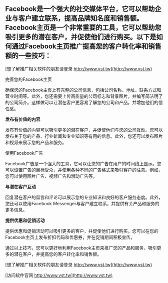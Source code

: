 ## **Facebook是一个强大的社交媒体平台，它可以帮助企业与客户建立联系，提高品牌知名度和销售额。Facebook主页是一个非常重要的工具，它可以帮助您吸引更多的潜在客户，并促使他们进行购买。以下是如何通过Facebook主页推广提高您的客户转化率和销售额的一些技巧：**

[想了解推广相关软件的朋友请登录 http://www.vst.tw](http://www.vst.tw)

完善您的Facebook主页

确保您的Facebook主页上有完整的公司信息，包括公司名称、地址、联系方式和营业时间等。此外，您还需要上传高质量的公司标志和背景图片，并编写简洁明了的公司简介。这样做可以让潜在客户更容易了解您的公司和产品，并增加他们的信任感。

**发布有价值的内容**

发布有价值的内容可以吸引更多的潜在客户，并促使他们与您的公司互动。您可以发布关于您的产品、行业新闻和专业知识等有用的信息。此外，您还可以发布图片和视频来展示您的产品和服务。

使用Facebook广告

Facebook广告是一个强大的工具，它可以让您的广告在用户的时间线上显示。您可以设置广告的目标受众，并使用各种不同的广告格式来吸引客户的注意。例如，您可以使用图片广告、视频广告和滑动广告等。

**与潜在客户互动**

回复潜在客户的留言和评论可以展示您的专业知识和良好的客户服务态度。此外，您还可以使用Facebook Messenger与客户建立联系，并提供有关产品和服务的更多信息。

**提供优惠和促销活动**

提供优惠和促销活动可以吸引更多的客户，并促使他们进行购买。您可以在您的Facebook主页上发布折扣代码和优惠券，并在促销期间积极宣传。

通过以上技巧，您可以更好地利用Facebook主页来推广您的产品和服务，吸引更多的潜在客户，并提高您的客户转化率和销售额。

[想了解推广相关软件的朋友请登录 http://www.vst.tw](http://www.vst.tw)


[访问软件官网 http://www.vst.tw](http://www.vst.tw)
